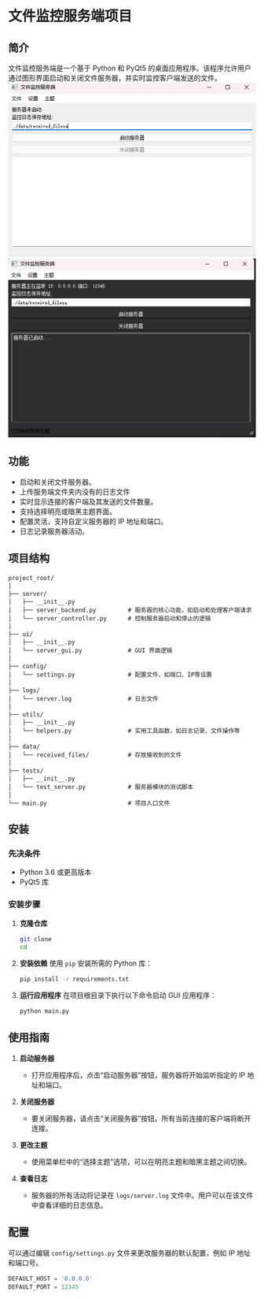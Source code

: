 # 文件监控服务端项目

## 简介

文件监控服务端是一个基于 Python 和 PyQt5 的桌面应用程序。该程序允许用户通过图形界面启动和关闭文件服务器，并实时监控客户端发送的文件。
![界面](./data/doc/界面.png)
![界面-黑暗模式](./data/doc/黑暗模式.png)

## 功能

- 启动和关闭文件服务器。
- 上传服务端文件夹内没有的日志文件
- 实时显示连接的客户端及其发送的文件数量。
- 支持选择明亮或暗黑主题界面。
- 配置灵活，支持自定义服务器的 IP 地址和端口。
- 日志记录服务器活动。

## 项目结构

```
project_root/
│
├── server/
│   ├── __init__.py
│   ├── server_backend.py         # 服务器的核心功能，如启动和处理客户端请求
│   └── server_controller.py      # 控制服务器启动和停止的逻辑
│
├── ui/
│   ├── __init__.py
│   └── server_gui.py             # GUI 界面逻辑
│
├── config/
│   └── settings.py               # 配置文件，如端口、IP等设置
│
├── logs/
│   └── server.log                # 日志文件
│
├── utils/
│   ├── __init__.py
│   └── helpers.py                # 实用工具函数，如日志记录、文件操作等
│
├── data/
│   └── received_files/           # 存放接收到的文件
│
├── tests/
│   ├── __init__.py
│   └── test_server.py            # 服务器模块的测试脚本
│
└── main.py                       # 项目入口文件
```

## 安装

### 先决条件

- Python 3.6 或更高版本
- PyQt5 库

### 安装步骤

1. **克隆仓库**
   ```bash
   git clone 
   cd 
   ```

2. **安装依赖**
   使用 `pip` 安装所需的 Python 库：
   ```bash
   pip install -r requirements.txt
   ```

3. **运行应用程序**
   在项目根目录下执行以下命令启动 GUI 应用程序：
   ```bash
   python main.py
   ```

## 使用指南

1. **启动服务器**
   - 打开应用程序后，点击“启动服务器”按钮，服务器将开始监听指定的 IP 地址和端口。

2. **关闭服务器**
   - 要关闭服务器，请点击“关闭服务器”按钮。所有当前连接的客户端将断开连接。

3. **更改主题**
   - 使用菜单栏中的“选择主题”选项，可以在明亮主题和暗黑主题之间切换。

4. **查看日志**
   - 服务器的所有活动将记录在 `logs/server.log` 文件中。用户可以在该文件中查看详细的日志信息。

## 配置

可以通过编辑 `config/settings.py` 文件来更改服务器的默认配置，例如 IP 地址和端口号。

```python
DEFAULT_HOST = '0.0.0.0'
DEFAULT_PORT = 12345
```
